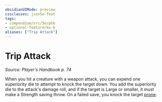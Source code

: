 ```yaml
---
obsidianUIMode: preview
cssclasses: json5e-feat
tags:
- compendium/src/5e/phb
- optional-feature/mv-b
aliases: ["Trip Attack"]
---
```

# Trip Attack
*Source: Player's Handbook p. 74*  

When you hit a creature with a weapon attack, you can expend one superiority die to attempt to knock the target down. You add the superiority die to the attack's damage roll, and if the target is Large or smaller, it must make a Strength saving throw. On a failed save, you knock the target [prone](../../5e-rules/conditions.md##prone).